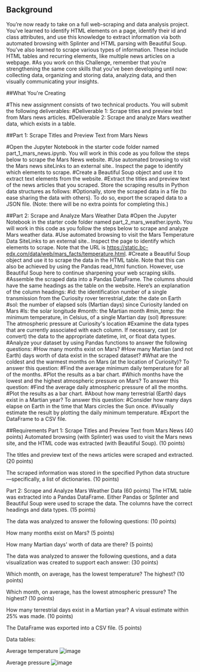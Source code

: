 ## Background

  You’re now ready to take on a full web-scraping and data analysis project. You’ve learned to identify HTML elements on a page, identify their id and class attributes, and use this knowledge to extract information via both automated browsing with Splinter and HTML parsing with Beautiful Soup. You’ve also learned to scrape various types of information. These include HTML tables and recurring elements, like multiple news articles on a webpage.
  #As you work on this Challenge, remember that you’re strengthening the same core skills that you’ve been developing until now: collecting data, organizing and storing data, analyzing data, and then visually communicating your insights.

##What You're Creating

  #This new assignment consists of two technical products. You will submit the following deliverables:
  #Deliverable 1: Scrape titles and preview text from Mars news articles.
  #Deliverable 2: Scrape and analyze Mars weather data, which exists in a table.

##Part 1: Scrape Titles and Preview Text from Mars News

  #Open the Jupyter Notebook in the starter code folder named part_1_mars_news.ipynb. You will work in this code as you follow the steps below to scrape the Mars News website.
  #Use automated browsing to visit the Mars news siteLinks to an external site.. Inspect the page to identify which elements to scrape.
  #Create a Beautiful Soup object and use it to extract text elements from the website.
  #Extract the titles and preview text of the news articles that you scraped. Store the scraping results in Python data structures as follows:
  #Optionally, store the scraped data in a file (to ease sharing the data with others). To do so, export the scraped data to a JSON file. (Note: there will be no extra points for completing this.)

##Part 2: Scrape and Analyze Mars Weather Data
  #Open the Jupyter Notebook in the starter code folder named part_2_mars_weather.ipynb. You will work in this code as you follow the steps below to scrape and analyze Mars weather data.
  #Use automated browsing to visit the Mars Temperature Data SiteLinks to an external site.. Inspect the page to identify which elements to scrape. Note that the URL is https://static.bc-edx.com/data/web/mars_facts/temperature.html.
  #Create a Beautiful Soup object and use it to scrape the data in the HTML table. Note that this can also be achieved by using the Pandas read_html function. However, use Beautiful Soup here to continue sharpening your web scraping skills.
  #Assemble the scraped data into a Pandas DataFrame. The columns should have the same headings as the table on the website. Here’s an explanation of the column headings:
    #id: the identification number of a single transmission from the Curiosity rover
terrestrial_date: the date on Earth
    #sol: the number of elapsed sols (Martian days) since Curiosity landed on Mars
    #ls: the solar longitude
    #month: the Martian month
    #min_temp: the minimum temperature, in Celsius, of a single Martian day (sol)
    #pressure: The atmospheric pressure at Curiosity's location
  #Examine the data types that are currently associated with each column. If necessary, cast (or convert) the data to the appropriate datetime, int, or float data types.
  #Analyze your dataset by using Pandas functions to answer the following questions:
    #How many months exist on Mars?
    #How many Martian (and not Earth) days worth of data exist in the scraped dataset?
    #What are the coldest and the warmest months on Mars (at the location of Curiosity)? To answer this question:
    #Find the average minimum daily temperature for all of the months.
    #Plot the results as a bar chart.
    #Which months have the lowest and the highest atmospheric pressure on Mars? To answer this question:
    #Find the average daily atmospheric pressure of all the months.
    #Plot the results as a bar chart.
    #About how many terrestrial (Earth) days exist in a Martian year? To answer this question:
    #Consider how many days elapse on Earth in the time that Mars circles the Sun once.
    #Visually estimate the result by plotting the daily minimum temperature.
#Export the DataFrame to a CSV file.
  
  
##Requirements
Part 1: Scrape Titles and Preview Text from Mars News (40 points)
Automated browsing (with Splinter) was used to visit the Mars news site, and the HTML code was extracted (with Beautiful Soup). (10 points)

The titles and preview text of the news articles were scraped and extracted. (20 points)

The scraped information was stored in the specified Python data structure—specifically, a list of dictionaries. (10 points)

Part 2: Scrape and Analyze Mars Weather Data (60 points)
The HTML table was extracted into a Pandas DataFrame. Either Pandas or Splinter and Beautiful Soup were used to scrape the data. The columns have the correct headings and data types. (15 points)

The data was analyzed to answer the following questions: (10 points)

How many months exist on Mars? (5 points)

How many Martian days' worth of data are there? (5 points)

The data was analyzed to answer the following questions, and a data visualization was created to support each answer: (30 points)

Which month, on average, has the lowest temperature? The highest? (10 points)

Which month, on average, has the lowest atmospheric pressure? The highest? (10 points)

How many terrestrial days exist in a Martian year? A visual estimate within 25% was made. (10 points)

The DataFrame was exported into a CSV file. (5 points)
  
Data tables:

Average temperature
![image](https://user-images.githubusercontent.com/94163197/226765112-e2935f17-62d2-404c-9be8-df411939c756.png)

Average pressure
![image](https://user-images.githubusercontent.com/94163197/226765183-145cd797-951d-490d-a682-64235c952f71.png)

  
  
  
  
  
